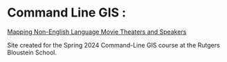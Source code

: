 # Command Line GIS : 

<a href= "TheatersLangs01.html"> Mapping Non-English Language Movie Theaters and Speakers </a>

Site created for the Spring 2024 Command-Line GIS course at the Rutgers Bloustein School.

